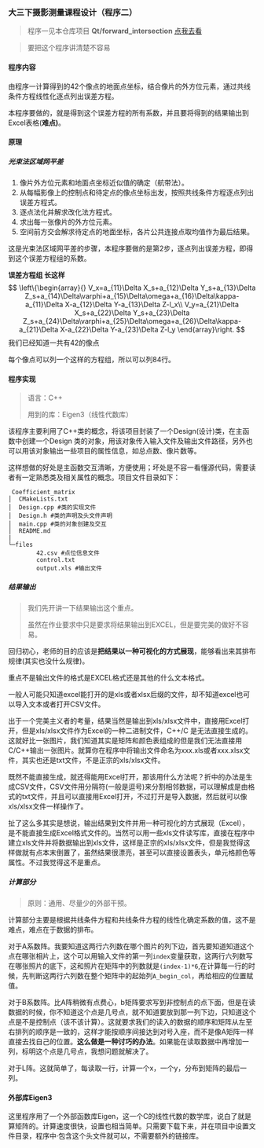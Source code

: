 ### 大三下摄影测量课程设计（程序二）

>程序一见本仓库项目  **Qt/forward_intersection** [点我去看](https://gitee.com/xiaoke0o/UniversityCodeWork/tree/master/Qt/forward_intersection)

> 要把这个程序讲清楚不容易

#### 程序内容

由程序一计算得到的42个像点的地面点坐标，结合像片的外方位元素，通过共线条件方程线性化逐点列出误差方程。

本程序要做的，就是得到这个误差方程的所有系数，并且要将得到的结果输出到Excel表格(**难点)**。



#### 原理

##### 光束法区域网平差

1. 像片外方位元素和地面点坐标近似值的确定（航带法）。
2. 从每幅影像上的控制点和待定点的像点坐标出发，按照共线条件方程逐点列出误差方程式。
3. 逐点法化并解求改化法方程式。
4. 求出每一张像片的外方位元素。
5. 空间前方交会解求待定点的地面坐标，各片公共连接点取均值作为最后结果。

这是光束法区域网平差的步骤，本程序要做的是第2步，逐点列出误差方程，即得到这个误差方程组的系数。

**误差方程组 长这样**
$$
\left\{\begin{array}{}
V_x=a_{11}\Delta X_s+a_{12}\Delta Y_s+a_{13}\Delta Z_s+a_{14}\Delta\varphi+a_{15}\Delta\omega+a_{16}\Delta\kappa-a_{11}\Delta X-a_{12}\Delta Y-a_{13}\Delta Z-l_x\\
V_y=a_{21}\Delta X_s+a_{22}\Delta Y_s+a_{23}\Delta Z_s+a_{24}\Delta\varphi+a_{25}\Delta\omega+a_{26}\Delta\kappa-a_{21}\Delta X-a_{22}\Delta Y-a_{23}\Delta Z-l_y
\end{array}\right.
$$
我们已经知道一共有42的像点

每个像点可以列一个这样的方程组，所以可以列84行。

#### 程序实现

> 语言：C++
>
> 用到的库：Eigen3（线性代数库）

该程序主要利用了C++类的概念，将该项目封装了一个Design(设计)类，在主函数中创建一个Design 类的对象，用该对象传入输入文件及输出文件路径，另外也可以用该对象输出一些项目的属性信息，如总点数、像片数等。

这样想做的好处是主函数交互清晰，方便使用；坏处是不容一看懂源代码，需要读者有一定熟悉类及相关属性的概念。项目文件目录如下：

```shell
 Coefficient_matrix
│  CMakeLists.txt
│  Design.cpp #类的实现文件
│  Design.h #类的声明及头文件声明
│  main.cpp #类的对象创建及交互
│  README.md
|
└─files
        42.csv #点位信息文件
        control.txt
        output.xls #输出文件
```

##### 结果输出

> 我们先开讲一下结果输出这个重点。
>
> 虽然在作业要求中只是要求将结果输出到EXCEL，但是要完美的做好不容易。

回归初心，老师的目的应该是**把结果以一种可视化的方式展现**，能够看出来其排布规律(其实也没什么规律)。

重点不是输出文件的格式是EXCEL格式还是其他的什么文本格式。

一般人可能只知道excel能打开的是xls或者xlsx后缀的文件，却不知道excel也可以导入文本或者打开CSV文件。

出于一个完美主义者的考量，结果当然是输出到xls/xlsx文件中，直接用Excel打开，但是xls/xlsx文件作为Excel的一种二进制文件，C++/C 是无法直接生成的。这就好比一张图片，我们知道其实是矩阵和颜色表组成的但是我们无法直接用C/C++输出一张图片。就算你在程序中将输出文件命名为xxx.xls或者xxx.xlsx文件，其实也还是txt文件，不是正宗的xls/xlsx文件。

既然不能直接生成，就还得能用Excel打开，那该用什么方法呢？折中的办法是生成CSV文件，CSV文件用分隔符(一般是逗号)来分割相邻数据，可以理解成是由格式的txt文件，并且可以直接用Excel打开，不过打开是导入数据，然后就可以像xls/xlsx文件一样操作了。



扯了这么多其实是想说，输出结果到文件并用一种可视化的方式展现（Excel），是不能直接生成Excel格式文件的。当然可以用一些xls文件读写库，直接在程序中建立xls文件并将数据输出到xls文件，这样是正宗的xls/xlsx文件，但是我觉得这样做就有点本末倒置了，虽然结果很漂亮，甚至可以直接设置表头，单元格颜色等属性。不过我觉得这不是重点。

##### 计算部分

> 原则：通用、尽量少的外部干预。

计算部分主要是根据共线条件方程和共线条件方程的线性化确定系数的值，这不是难点，难点在于数据的排布。

对于A系数阵。我要知道这两行六列数在哪个图片的列下边，首先要知道知道这个点在哪张相片上，这个可以用输入文件的第一列`index`变量获取，这两行六列数写在哪张照片的底下，这和照片在矩阵中的列数就是`(index-1)*6`,在计算每一行的时候，先判断这两行六列数在整个矩阵中的起始列`A_begin_col`，再给相应的位置赋值。

对于B系数阵。比A阵稍微有点费心，b矩阵要求写到非控制点的点下面，但是在读数据的时候，你不知道这个点是几号点，就不知道要放到那一列下边，只知道这个点是不是控制点（该不该计算）。这就要求我们的读入的数据的顺序和矩阵从左至右排列的顺序是一致的，这样才能按顺序间接达到对号入座，而不是像A矩阵一样直接去找自己的位置。**这么做是一种讨巧的办法**。如果能在读取数据中再增加一列，标明这个点是几号点，我想问题就解决了。

对于L阵。这就简单了，每读取一行，计算一个x，一个y，分布到矩阵的最后一列。

#### 外部库Eigen3

这里程序用了一个外部函数库Eigen，这一个C的线性代数的数学库，说白了就是算矩阵的。计算速度很快，设置也相当简单。只需要下载下来，并在项目中设置文件目录，程序中·包含这个头文件就可以，不需要额外的链接库。
